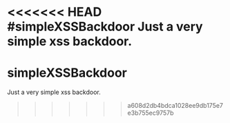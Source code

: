 <<<<<<< HEAD
#simpleXSSBackdoor
Just a very simple xss backdoor.
=======
# simpleXSSBackdoor
Just a very simple xss backdoor.
>>>>>>> a608d2db4bdca1028ee9db175e7e3b755ec9757b
